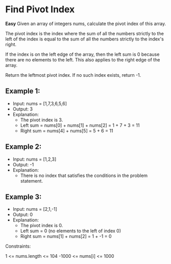 # Find Pivot Index
**Easy**
Given an array of integers nums, calculate the pivot index of this array.

The pivot index is the index where the sum of all the numbers strictly to the left of the index is equal to the sum of all the numbers strictly to the index's right.

If the index is on the left edge of the array, then the left sum is 0 because there are no elements to the left. This also applies to the right edge of the array.

Return the leftmost pivot index. If no such index exists, return -1.

## Example 1:
- Input: nums = [1,7,3,6,5,6]
- Output: 3
- Explanation:
  - The pivot index is 3.
  - Left sum = nums[0] + nums[1] + nums[2] = 1 + 7 + 3 = 11
  - Right sum = nums[4] + nums[5] = 5 + 6 = 11

## Example 2:
- Input: nums = [1,2,3]
- Output: -1
- Explanation:
  - There is no index that satisfies the conditions in the problem statement.

## Example 3:
- Input: nums = [2,1,-1]
- Output: 0
- Explanation:
  - The pivot index is 0.
  - Left sum = 0 (no elements to the left of index 0)
  - Right sum = nums[1] + nums[2] = 1 + -1 = 0


Constraints:

1 <= nums.length <= 104
-1000 <= nums[i] <= 1000